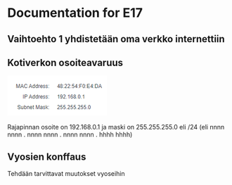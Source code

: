 # Documentation for E17

## Vaihtoehto 1 yhdistetään oma verkko internettiin

## Kotiverkon osoiteavaruus

![avaruus](./E17/avaruus.png)

Rajapinnan osoite on 192.168.0.1 ja maski on 255.255.255.0 eli /24 (eli nnnn nnnn . nnnn nnnn . nnnn nnnn . hhhh hhhh)

## Vyosien konffaus

Tehdään tarvittavat muutokset vyoseihin

